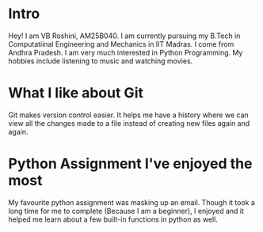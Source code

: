 # Intro
Hey! I am VB Roshini, AM25B040.
I am currently pursuing my B.Tech in Computatiinal Engineering and Mechanics in IIT Madras.
I come from Andhra Pradesh.
I am very much interested in Python Programming.
My hobbies include listening to music and watching movies. 
# What I like about Git
Git makes version control easier.
It helps me have a history where we can view all the changes made to a file instead of creating new files again and again.
# Python Assignment I've enjoyed the most 
My favourite python assignment was masking up an email.
Though it took a long time for me to complete (Because I am a beginner), I enjoyed and it helped me learn about a few built-in functions in python as well.
